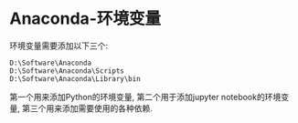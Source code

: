 # Anaconda-环境变量

环境变量需要添加以下三个:

```
D:\Software\Anaconda
D:\Software\Anaconda\Scripts
D:\Software\Anaconda\Library\bin
```

第一个用来添加Python的环境变量, 第二个用于添加jupyter notebook的环境变量, 第三个用来添加需要使用的各种依赖.
